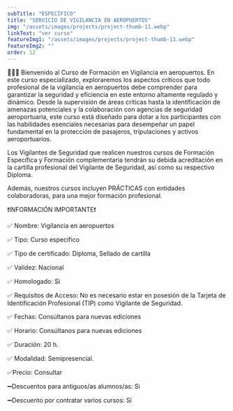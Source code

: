 ```yaml
---
subTitle: "ESPECÍFICO" 
title: "SERVICIO DE VIGILANCIA EN AEROPUERTOS"
img: "/assets/images/projects/project-thumb-11.webp"
linkText: "ver curso"
featureImg1: "/assets/images/projects/project-thumb-11.webp"
featureImg2: ""
order: 12
---
```

👮‍♂️👮 Bienvenido al Curso de Formación en Vigilancia en aeropuertos. En este curso especializado, exploraremos los 
aspectos críticos que todo profesional de la vigilancia en aeropuertos debe comprender para garantizar la seguridad y 
eficiencia en este entorno altamente regulado y dinámico. Desde la supervisión de áreas críticas hasta la identificación 
de amenazas potenciales y la colaboración con agencias de seguridad aeroportuaria, este curso está diseñado para dotar a 
los participantes con las habilidades esenciales necesarias para desempeñar un papel fundamental en la protección de 
pasajeros, tripulaciones y activos aeroportuarios. 

Los Vigilantes de Seguridad que realicen nuestros cursos de Formación Específica y Formación complementaria tendrán su debida acreditación en la cartilla profesional del Vigilante de Seguridad, así como su respectivo Diploma. 

Además, nuestros cursos incluyen PRÁCTICAS con entidades colaboradoras, para una mejor formación profesional.

❗️INFORMACIÓN IMPORTANTE❗️

✅ Nombre: Vigilancia en aeropuertos

✅ Tipo: Curso específico

✅ Tipo de certificado: Diploma, Sellado de cartilla

✅ Validez: Nacional

✅ Homologado: Si

✅ Requisitos de Acceso: No es necesario estar en posesión de la Tarjeta de Identificación Profesional (TIP) como Vigilante de Seguridad.

✅ Fechas: Consúltanos para nuevas ediciones

✅ Horario: Consúltanos para nuevas ediciones

✅ Duración: 20 h.

✅ Modalidad: Semipresencial.

✅Precio: Consultar

➖Descuentos para antiguos/as alumnos/as: Si

➖Descuento por contratar varios cursos: Sí